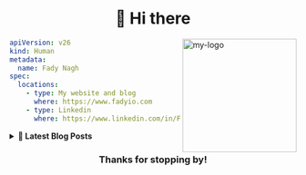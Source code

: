 <h1 align="center">👋 Hi there</h1>
<img align="right" width="200" src="https://github.com/fady0/fady0/blob/main/logo.svg" alt="my-logo" />

```yaml
apiVersion: v26
kind: Human
metadata:
  name: Fady Nagh
spec:
  locations:
    - type: My website and blog
      where: https://www.fadyio.com
    - type: Linkedin
      where: https://www.linkedin.com/in/Fadyio
```



<details>
  <summary><b>📰 Latest Blog Posts</b></summary>
    <p>

<!-- BLOG-POST-LIST:START -->
- [Managing AWS Credentials in EKS Pods with EKS Pod Identities](https://fadyio.com/blog/eks-pod-identities-explained/)
- [Securely Accessing Private AWS Resources from GitHub Actions with TailScale](https://dev.to/aws-builders/securely-accessing-private-aws-resources-from-github-actions-with-tailscale-7ol)
- [Securely Accessing Private AWS Resources with TailScale](https://fadyio.com/blog/securely-accessing-aws-with-tailscale/)
- [Protect your Web Apps Against DDoS Attacks by Using AWS Shield](https://dev.to/aws-builders/protect-your-web-apps-against-ddos-attacks-by-using-aws-shield-1gle)
- [Comparison between EKS vs. self-managed Kubernetes](https://fadyio.com/blog/eks-benefits/)
<!-- BLOG-POST-LIST:END -->

➡️  **[More Posts](https://fadyio.com/posts)**

----
</p>
</details>

<h3 align="center"> Thanks for stopping by!</h3>
